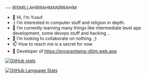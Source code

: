 --- BİSMİLLAHİRRAHMANİRRAHİM
- 👋 Hi, I’m Yusuf.
- :) I’m interested in computer stuff and religion in depth.
- 🌱 I’m currently learning many things like intermediate level app development, some devops stuff and hacking ..
- 💞️ I’m looking to collaborate on nothing. ;)
- 📫 How to reach me is a secret for now
- 🚀 Developer of https://programlama-dilim.web.app





[![GitHub stats](https://github-readme-stats.vercel.app/api?username=Yusuf-YENICERI&include_all_commits=true&show_icons=true&hide=contribs&theme=merko)](https://github.com/Yusuf-YENICERI/github-readme-stats)


[![GitHub Language Stats](https://github-readme-stats.vercel.app/api/top-langs/?username=Yusuf-YENICERI&theme=merko)]()

<!---
Yusuf-YENICERI/Yusuf-YENICERI is a ✨ special ✨ repository because its `README.md` (this file) appears on your GitHub profile.
You can click the Preview link to take a look at your changes.
--->
